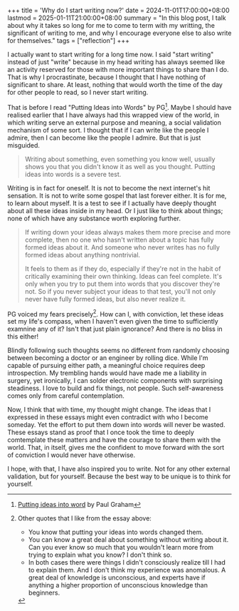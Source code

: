 +++
title = 'Why do I start writing now?'
date = 2024-11-01T17:00:00+08:00
lastmod = 2025-01-11T21:00:00+08:00
summary = "In this blog post, I talk about why it takes so long for me to come to term with my writting, the significant of writing to me, and why I encourage everyone else to also write for themselves."
tags = ["reflection"]
+++

I actually want to start writing for a long time now. I said "start writing" instead of just "write" because in my head writing has always seemed like an activity reserved for those with more important things to share than I do. That is why I procrastinate, because I thought that I have nothing of significant to share. At least, nothing that would worth the time of the day for other people to read, so I never start writing. 

That is before I read "Putting Ideas into Words" by PG[^1]. Maybe I should have realised earlier that I have always had this wrapped view of the world, in which writing serve an external purpose and meaning, a social validation mechanism of some sort. I thought that if I can write like the people I admire, then I can become like the people I admire. But that is just misguided. 

> Writing about something, even something you know well, usually shows you that you didn't know it as well as you thought. Putting ideas into words is a severe test. 

Writing is in fact for oneself. It is not to become the next internet's hit sensation. It is not to write some gospel that last forever either. It is for me, to learn about myself. It is a test to see if I actually have deeply thought about all these ideas inside in my head. Or I just like to think about things; none of which have any substance worth exploring further.

>If writing down your ideas always makes them more precise and more complete, then no one who hasn't written about a topic has fully formed ideas about it. And someone who never writes has no fully formed ideas about anything nontrivial.
>
>It feels to them as if they do, especially if they're not in the habit of critically examining their own thinking. Ideas can feel complete. It's only when you try to put them into words that you discover they're not. So if you never subject your ideas to that test, you'll not only never have fully formed ideas, but also never realize it.

PG voiced my fears precisely[^2]. How can I, with conviction, let these ideas set my life's compass, when I haven't even given the time to sufficiently examnine any of it? Isn't that just plain ignorance? And there is no bliss in this either! 

Blindly following such thoughts seems no different from randomly choosing between becoming a doctor or an engineer by rolling dice. While I'm capable of pursuing either path, a meaningful choice requires deep introspection. My trembling hands would have made me a liability in surgery, yet ironically, I can solder electronic components with surprising steadiness. I love to build and fix things, not people. Such self-awareness comes only from careful contemplation.

Now, I think that with time, my thought might change. The ideas that I expressed in these essays might even contradict with who I become someday. Yet the effort to put them down into words will never be wasted. These essays stand as proof that I once took the time to deeply comtemplate these matters and have the courage to share them with the world. That, in itself, gives me the confident to move forward with the sort of conviction I would never have otherwise.

I hope, with that, I have also inspired you to write. Not for any other external validation, but for yourself. Because the best way to be unique is to think for yourself.


[^1]: [Putting ideas into word](https://paulgraham.com/words.html) by Paul Graham
[^2]: Other quotes that I like from the essay above:
    - You know that putting your ideas into words changed them.
    - You can know a great deal about something without writing about it. Can you ever know so much that you wouldn't learn more from trying to explain what you know? I don't think so.
    - In both cases there were things I didn't consciously realize till I had to explain them. And I don't think my experience was anomalous. A great deal of knowledge is unconscious, and experts have if anything a higher proportion of unconscious knowledge than beginners.
